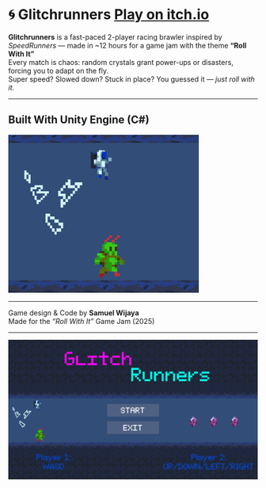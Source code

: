 # 🌀 Glitchrunners [Play on itch.io](https://gygabyte.itch.io/glitchrunners)

**Glitchrunners** is a fast-paced 2-player racing brawler inspired by *SpeedRunners* — made in ~12 hours for a game jam with the theme **“Roll With It”**  
Every match is chaos: random crystals grant power-ups or disasters, forcing you to adapt on the fly.  
Super speed? Slowed down? Stuck in place? You guessed it — *just roll with it.*

---

## Built With **Unity Engine (C#)**
![Gameplay Screenshot](Screenshot1.png)
  
---


Game design & Code by **Samuel Wijaya**  
Made for the *“Roll With It”* Game Jam (2025)

---


![Gameplay Screenshot](Screenshot2.png)
